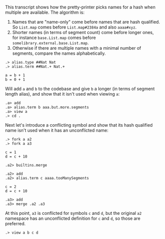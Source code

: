 This transcript shows how the pretty-printer picks names for a hash when multiple are available. The algorithm is:

1. Names that are "name-only" come before names that are hash qualified. So `List.map` comes before `List.map#2384a` and also `aaaa#xyz`.
2. Shorter names (in terms of segment count) come before longer ones, for instance `base.List.map` comes before `somelibrary.external.base.List.map`.
3. Otherwise if there are multiple names with a minimal number of segments, compare the names alphabetically.

```ucm:hide
.> alias.type ##Nat Nat
.> alias.term ##Nat.+ Nat.+
```

```unison:hide
a = b + 1
b = 0 + 1
```

Will add `a` and `b` to the codebase and give `b` a longer (in terms of segment length alias), and show that it isn't used when viewing `a`:

```ucm
.a> add
.a> alias.term b aaa.but.more.segments
.a> view a
.> cd .
```

Next let's introduce a conflicting symbol and show that its hash qualified name isn't used when it has an unconflicted name:

```
.> fork a a2
.> fork a a3
```

```unison:hide
c = 1
d = c + 10
```

```ucm:hide
.a2> builtins.merge
```
```ucm
.a2> add
.a2> alias.term c aaaa.tooManySegments
```

```unison:hide
c = 2
d = c + 10
```

```ucm
.a3> add
.a3> merge .a2 .a3
```

At this point, `a3` is conflicted for symbols `c` and `d`, but the original `a2` namespace has an unconflicted definition for `c` and `d`, so those are preferred.

```ucm
.> view a b c d
```
